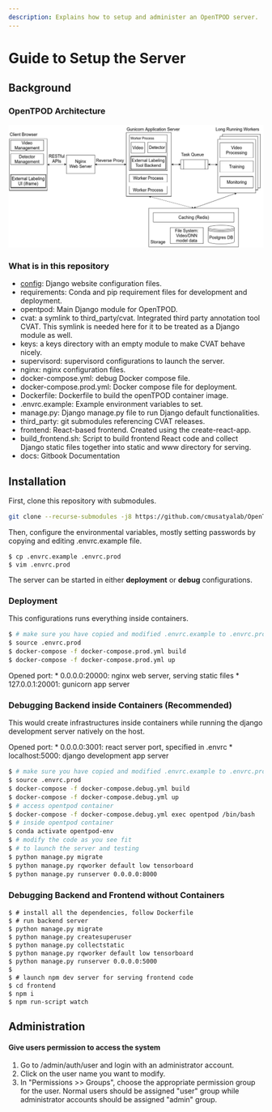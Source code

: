 ```yaml
---
description: Explains how to setup and administer an OpenTPOD server.
---
```


# Guide to Setup the Server

## Background

### OpenTPOD Architecture

![OpenTPOD Architecture](tpod-arch.png)

### What is in this repository

* [config](../config): Django website configuration files.
* requirements: Conda and pip requirement files for development and deployment.
* opentpod: Main Django module for OpenTPOD.
* cvat: a symlink to third_party/cvat. Integrated third party annotation tool CVAT. This symlink is needed here for it to be treated as a Django module as well.
* keys: a keys directory with an empty module to make CVAT behave nicely.
* supervisord: supervisord configurations to launch the server.
* nginx: nginx configuration files.
* docker-compose.yml: debug Docker compose file.
* docker-compose.prod.yml: Docker compose file for deployment.
* Dockerfile: Dockerfile to build the openTPOD container image.
* .envrc.example: Example environment variables to set.
* manage.py: Django manage.py file to run Django default functionalities.
* third_party: git submodules referencing CVAT releases.
* frontend: React-based frontend. Created using the create-react-app.
* build_frontend.sh: Script to build frontend React code and collect Django
  static files together into static and www directory for serving.
* docs: Gitbook Documentation

## Installation

First, clone this repository with submodules.

```bash
git clone --recurse-submodules -j8 https://github.com/cmusatyalab/OpenTPOD.git
```

Then, configure the environmental variables, mostly setting passwords by copying
and editing .envrc.example file.

```
$ cp .envrc.example .envrc.prod
$ vim .envrc.prod
```

The server can be started in either **deployment** or **debug** configurations.

### Deployment

This configurations runs everything inside containers.

```bash
$ # make sure you have copied and modified .envrc.example to .envrc.prod
$ source .envrc.prod
$ docker-compose -f docker-compose.prod.yml build
$ docker-compose -f docker-compose.prod.yml up
```

Opened port:
    * 0.0.0.0:20000: nginx web server, serving static files
    * 127.0.0.1:20001: gunicorn app server

### Debugging Backend inside Containers (Recommended)

This would create infrastructures inside containers while running the django
development server natively on the host.

Opened port:
    * 0.0.0.0:3001: react server port, specified in .envrc
    * localhost:5000: django development app server

```bash
$ # make sure you have copied and modified .envrc.example to .envrc.prod
$ source .envrc.prod
$ docker-compose -f docker-compose.debug.yml build
$ docker-compose -f docker-compose.debug.yml up
$ # access opentpod container
$ docker-compose -f docker-compose.debug.yml exec opentpod /bin/bash
$ # inside opentpod container
$ conda activate opentpod-env
$ # modify the code as you see fit
$ # to launch the server and testing
$ python manage.py migrate
$ python manage.py rqworker default low tensorboard
$ python manage.py runserver 0.0.0.0:8000
```

### Debugging Backend and Frontend without Containers 
```
$ # install all the dependencies, follow Dockerfile
$ # run backend server
$ python manage.py migrate
$ python manage.py createsuperuser
$ python manage.py collectstatic
$ python manage.py rqworker default low tensorboard
$ python manage.py runserver 0.0.0.0:5000
$
$ # launch npm dev server for serving frontend code
$ cd frontend
$ npm i
$ npm run-script watch
```

## Administration

#### Give users permission to access the system

1. Go to /admin/auth/user and login with an administrator account.
2. Click on the user name you want to modify.
3. In "Permissions >> Groups", choose the appropriate permission group for the user. Normal users should be assigned "user" group while administrator accounts should be assigned "admin" group.
